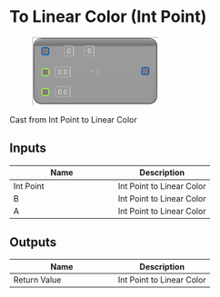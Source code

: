 # To Linear Color (Int Point)

<div align="left" data-full-width="false">

<figure><img src="../../../../.gitbook/assets/To_Linear_Color_(Int_Point).png" alt=""><figcaption></figcaption></figure>

</div>

Cast from Int Point to Linear Color

## Inputs

<table><thead><tr><th width="170">Name</th><th>Description</th></tr></thead><tbody><tr><td>Int Point</td><td>Int Point to Linear Color</td></tr><tr><td>B</td><td>Int Point to Linear Color</td></tr><tr><td>A</td><td>Int Point to Linear Color</td></tr></tbody></table>

## Outputs

<table><thead><tr><th width="170">Name</th><th>Description</th></tr></thead><tbody><tr><td>Return Value</td><td>Int Point to Linear Color</td></tr></tbody></table>

